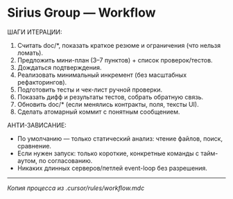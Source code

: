 # Sirius Group — Workflow

ШАГИ ИТЕРАЦИИ:
1) Считать doc/*, показать краткое резюме и ограничения (что нельзя ломать).
2) Предложить мини-план (3–7 пунктов) + список проверок/тестов.
3) Дождаться подтверждения.
4) Реализовать минимальный инкремент (без масштабных рефакторингов).
5) Подготовить тесты и чек-лист ручной проверки.
6) Показать дифф и результаты тестов, собрать обратную связь.
7) Обновить doc/* (если менялись контракты, поля, тексты UI).
8) Сделать атомарный коммит с понятным сообщением.

АНТИ-ЗАВИСАНИЕ:
- По умолчанию — только статический анализ: чтение файлов, поиск, сравнение.
- Если нужен запуск: только короткие, конкретные команды с тайм-аутом, по согласованию.
- Никаких длинных серверов/петлей event-loop без разрешения.

---

*Копия процесса из .cursor/rules/workflow.mdc*
